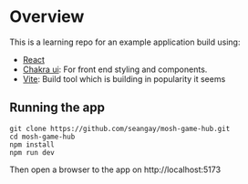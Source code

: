 # Overview

This is a learning repo for an example application build using:

- [React](https://react.dev/)
- [Chakra ui](https://v2.chakra-ui.com/): For front end styling and components.
- [Vite](https://vitejs.dev/): Build tool which is building in popularity it seems

## Running the app

```
git clone https://github.com/seangay/mosh-game-hub.git
cd mosh-game-hub
npm install
npm run dev
```

Then open a browser to the app on http://localhost:5173
